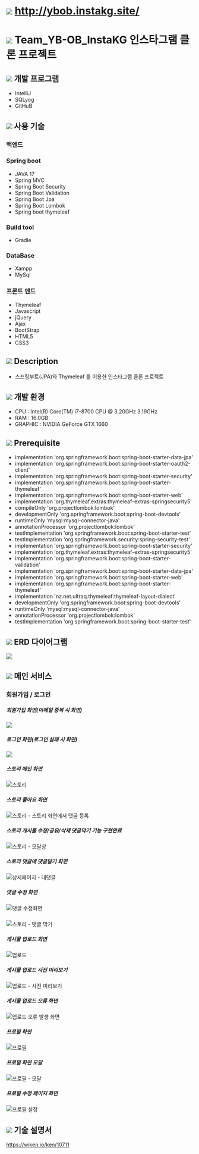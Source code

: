 # ![](https://media.discordapp.net/attachments/986886165049262091/1024883450727112744/40x40.png) http://ybob.instakg.site/
# ![](https://media.discordapp.net/attachments/986886165049262091/1024883450727112744/40x40.png) Team_YB-OB_InstaKG 인스타그램 클론 프로젝트
## ![](https://media.discordapp.net/attachments/986886165049262091/1024883450727112744/40x40.png) 개발 프로그램
* IntelliJ
* SQLyog
* GitHuB
## ![](https://media.discordapp.net/attachments/986886165049262091/1024883450727112744/40x40.png) 사용 기술

### 백엔드

### Spring boot

* JAVA 17
* Spring MVC
* Spring Boot Security
* Spring Boot Validation
* Spring Boot Jpa
* Spring Boot Lombok
* Spring boot thymeleaf

### Build tool

* Gradle

### DataBase

* Xampp
* MySql

### 프론트 엔드

* Thymeleaf
* Javascript
* jQuery
* Ajax
* BootStrap
* HTML5
* CSS3

## ![](https://media.discordapp.net/attachments/986886165049262091/1024883450727112744/40x40.png) Description
* 스프링부트(JPA)와 Thymeleaf 를 이용한 인스타그램 클론 프로젝트

## ![](https://media.discordapp.net/attachments/986886165049262091/1024883450727112744/40x40.png) 개발 환경
* CPU : Intel(R) Core(TM) i7-8700 CPU @ 3.20GHz 3.19GHz
* RAM : 16.0GB
* GRAPHIC : NVIDIA GeForce GTX 1660

## ![](https://media.discordapp.net/attachments/986886165049262091/1024883450727112744/40x40.png) Prerequisite

* implementation 'org.springframework.boot:spring-boot-starter-data-jpa'
*	implementation 'org.springframework.boot:spring-boot-starter-oauth2-client'
*	implementation 'org.springframework.boot:spring-boot-starter-security'
*	implementation 'org.springframework.boot:spring-boot-starter-thymeleaf'
*	implementation 'org.springframework.boot:spring-boot-starter-web'
*	implementation 'org.thymeleaf.extras:thymeleaf-extras-springsecurity5'
*	compileOnly 'org.projectlombok:lombok'
*	developmentOnly 'org.springframework.boot:spring-boot-devtools'
*	runtimeOnly 'mysql:mysql-connector-java'
*	annotationProcessor 'org.projectlombok:lombok'
*	testImplementation 'org.springframework.boot:spring-boot-starter-test'
*	testImplementation 'org.springframework.security:spring-security-test'
*	implementation 'org.springframework.boot:spring-boot-starter-security'
*	implementation 'org.thymeleaf.extras:thymeleaf-extras-springsecurity5'
*	implementation 'org.springframework.boot:spring-boot-starter-validation'
*	implementation 'org.springframework.boot:spring-boot-starter-data-jpa'
*	implementation 'org.springframework.boot:spring-boot-starter-web'
*	implementation 'org.springframework.boot:spring-boot-starter-thymeleaf'
*	implementation 'nz.net.ultraq.thymeleaf:thymeleaf-layout-dialect'
*	developmentOnly 'org.springframework.boot:spring-boot-devtools'
*	runtimeOnly 'mysql:mysql-connector-java'
*	annotationProcessor 'org.projectlombok:lombok'
*	testImplementation 'org.springframework.boot:spring-boot-starter-test'

## ![](https://media.discordapp.net/attachments/986886165049262091/1024883450727112744/40x40.png) ERD 다이어그램

![](https://media.discordapp.net/attachments/993375184193077272/1024901054166478898/unknown.png?width=904&height=630)

## ![](https://media.discordapp.net/attachments/986886165049262091/1024883450727112744/40x40.png) 메인 서비스

### 회원가입 / 로그인

##### 회원가입 화면(이메일 중복 시 화면)
![](https://media.discordapp.net/attachments/1021608475320651849/1024889526201630770/614eb2a0f86a6fd9.PNG?width=588&height=629)

##### 로그인 화면(로그인 실패 시 화면)
![](https://media.discordapp.net/attachments/1021608475320651849/1024889510158409809/10ae33da93b4d300.PNG?width=561&height=603)

##### 스토리 메인 화면
![스토리](https://user-images.githubusercontent.com/99649645/193164344-1e891999-043f-4dfd-90f8-d5715ac61694.JPG)

##### 스토리 좋아요 화면
![스토리 - 스토리 화면에서 댓글 등록](https://user-images.githubusercontent.com/99649645/193164499-655b83bc-371b-4aeb-9ce5-e40f1f602a74.JPG)

##### 스토리 게시물 수정/공유/삭제 댓글막기 기능 구현완료
![스토리 - 모달창](https://user-images.githubusercontent.com/99649645/193164534-c70b52de-2865-487d-a7d5-7cbe2c7db5b8.JPG)

##### 스토리 댓글에 댓글달기 화면
![상세페이지 - 대댓글](https://user-images.githubusercontent.com/99649645/193164682-0f4373eb-c2b9-4442-b439-19876db259fe.JPG)

##### 댓글 수정 화면
![댓글 수정화면](https://user-images.githubusercontent.com/99649645/194207445-9cd7ccc3-5ad8-425e-bde0-bf6957222f3f.JPG)

##### 
![스토리 - 댓글 막기](https://user-images.githubusercontent.com/99649645/194208166-cce71701-1827-45bf-8abb-6990a99804e0.JPG)

##### 게시물 업로드 화면
![업로드](https://user-images.githubusercontent.com/99649645/194207370-8b9a5f23-cd4a-431e-8982-55c56a06bdc7.JPG)

##### 게시물 업로드 사진 미리보기
![업로드 - 사진 미리보기](https://user-images.githubusercontent.com/99649645/194207055-c6b01f81-e739-47cb-9994-5f48f6647ea5.JPG)

##### 게시물 업로드 오류 화면
![업로드 오류 발생 화면](https://user-images.githubusercontent.com/99649645/194207103-ebd49d86-5888-4487-b43e-291d77eeb5e9.JPG)

##### 프로필 화면
![프로필](https://user-images.githubusercontent.com/99649645/193164624-226341a8-902a-48e9-be69-23047ddf3822.JPG)

##### 프로밀 화면 모달
![프로필 - 모달](https://user-images.githubusercontent.com/99649645/194207248-25e03075-cc43-472d-af2d-249df197ddb7.JPG)

##### 프로필 수정 페이지 화면
![프로필 설정](https://user-images.githubusercontent.com/99649645/193164727-13491bf9-8000-47ea-a0c7-859519b57142.JPG)

## ![](https://media.discordapp.net/attachments/986886165049262091/1024883450727112744/40x40.png) 기술 설명서
https://wiken.io/ken/10711



